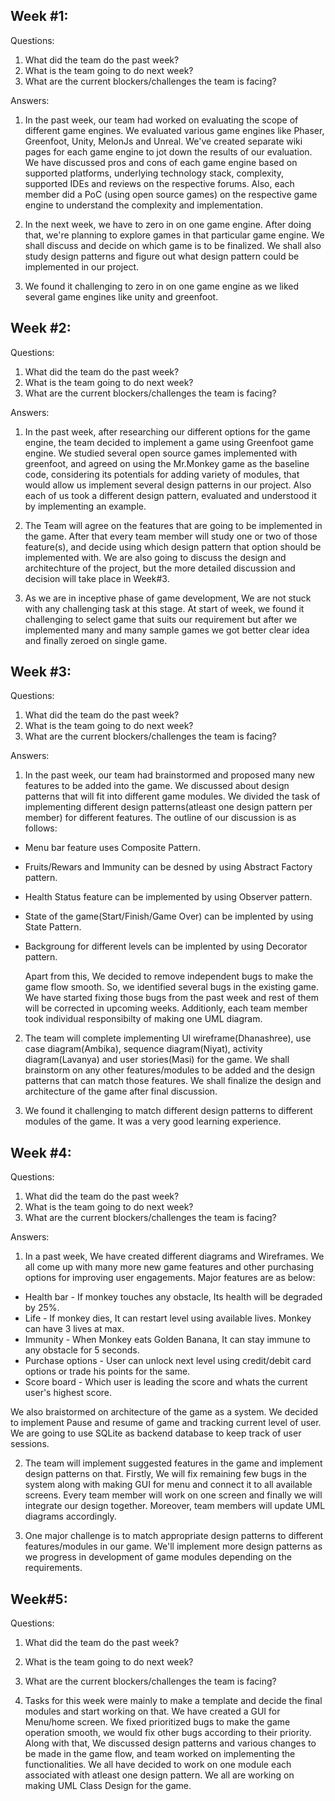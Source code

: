 ## Week #1:

Questions:
1.  What did the team do the past week?
2.  What is the team going to do next week?
3.  What are the current blockers/challenges the team is facing?
 
Answers:

1. In the past week, our team had worked on evaluating the scope of different game engines. We evaluated various game engines like Phaser, Greenfoot, Unity, MelonJs and Unreal. We've created separate wiki pages for each game engine to jot down the results of our evaluation. We have discussed pros and cons of each game engine based on supported platforms, underlying technology stack, complexity, supported IDEs and reviews on the respective forums. Also, each member did a PoC (using open source games) on the respective game engine to understand the complexity and implementation.

2. In the next week, we have to zero in on one game engine. After doing that, we're planning to explore games in that particular game engine. We shall discuss and decide on which game is to be finalized. We shall also study design patterns and figure out what design pattern could be implemented in our project.

3. We found it challenging to zero in on one game engine as we liked several game engines like unity and greenfoot.

## Week #2:

Questions:
1.  What did the team do the past week?
2.  What is the team going to do next week?
3.  What are the current blockers/challenges the team is facing?

Answers:

1. In the past week, after researching our different options for the game engine, the team decided to implement a game using Greenfoot game engine. We studied several open source games implemented with greenfoot, and agreed on using the Mr.Monkey game as the baseline code, considering its potentials for adding variety of modules, that would allow us implement several design patterns in our project. Also each of us took a different design pattern, evaluated and understood it by implementing an example. 

2. The Team will agree on the features that are going to be implemented in the game. After that every team member will study one or two of those feature(s), and decide using which design pattern that option should be implemented with. We are also going to discuss the design and architechture of the project, but the more detailed discussion and decision will take place in Week#3.

3. As we are in inceptive phase of game development, We are not stuck with any challenging task at this stage. At start of week, we found it challenging to select game that suits our requirement but after we implemented many and many sample games we got better clear idea and finally zeroed on single game.

## Week #3:

Questions:
1.  What did the team do the past week?
2.  What is the team going to do next week?
3.  What are the current blockers/challenges the team is facing?

Answers:

1. In the past week, our team had brainstormed and proposed many new features to be added into the game. We discussed about design patterns that will fit into different game modules. We divided the task of implementing different design patterns(atleast one design pattern per member) for different features. The outline of our discussion is as follows:
* Menu bar feature uses Composite Pattern.
* Fruits/Rewars and Immunity can be desned by using Abstract Factory pattern.
* Health Status feature can be implemented by using Observer pattern.
* State of the game(Start/Finish/Game Over) can be implented by using State Pattern.
* Backgroung for different levels can be implented by using Decorator pattern.
 
  Apart from this, We decided to remove independent bugs to make the game flow smooth. So, we identified several bugs in the existing game. We have started fixing those bugs from the past week and rest of them will be corrected in upcoming weeks. 
  Additionly, each team member took individual responsibilty of making one UML diagram. 

2. The team will complete implementing UI wireframe(Dhanashree), use case diagram(Ambika), sequence diagram(Niyat), activity diagram(Lavanya) and user stories(Masi) for the game. We shall brainstorm on any other features/modules to be added and the design patterns that can match those features. We shall finalize the design and architecture of the game after final discussion.

3. We found it challenging to match different design patterns to different modules of the game. It was a very good learning experience.

## Week #4:

Questions: 
1.  What did the team do the past week?
2.  What is the team going to do next week?
3.  What are the current blockers/challenges the team is facing?

Answers:

1. In a past week, We have created different diagrams and Wireframes. We all come up with many more new game features and other purchasing options for improving user engagements.  Major features are as below:
* Health bar - If monkey touches any obstacle, Its health will be degraded by 25%.
* Life - If monkey dies, It can restart level using available lives. Monkey can have 3 lives at max.
* Immunity - When Monkey eats Golden Banana, It can stay immune to any obstacle for 5 seconds.
* Purchase options - User can unlock next level using credit/debit card options or trade his points for the same.
* Score board - Which user is leading the score and whats the current user's highest score.

We also braistormed on architecture of the game as a system. We decided to implement Pause and resume of game and tracking current level of user. We are going to use SQLite as backend database to keep track of user sessions.

2. The team will implement suggested features in the game and implement design patterns on that. Firstly, We will fix remaining few bugs in the system along with making GUI for menu and connect it to all available screens. Every team member will work on one screen and finally we will integrate our design together. Moreover, team members will update UML diagrams accordingly. 

3. One major challenge is to match appropriate design patterns to different features/modules in our game. We'll implement more design patterns as we progress in development of game modules depending on the requirements.

## Week#5:

Questions: 
1.  What did the team do the past week?
2.  What is the team going to do next week?
3.  What are the current blockers/challenges the team is facing?

1. Tasks for this week were mainly to make a template and decide the final modules and start working on that. We have created a GUI for Menu/home screen. We fixed prioritized bugs to make the game operation smooth, we would fix other bugs according to their priority. Along with that, We discussed design patterns and various changes to be made in the game flow, and team worked on implementing the functionalities. We all have decided to work on one module each associated with atleast one design pattern. We all are working on making UML Class Design for the game.

